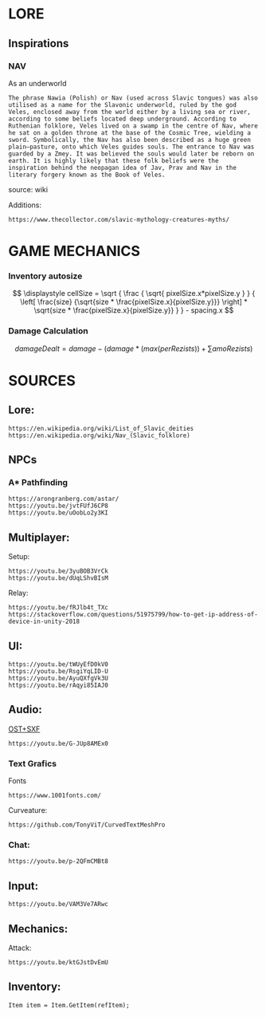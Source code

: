 # LORE
## Inspirations
### NAV
As an underworld
```
The phrase Nawia (Polish) or Nav (used across Slavic tongues) was also utilised as a name for the Slavonic underworld, ruled by the god Veles, enclosed away from the world either by a living sea or river, according to some beliefs located deep underground. According to Ruthenian folklore, Veles lived on a swamp in the centre of Nav, where he sat on a golden throne at the base of the Cosmic Tree, wielding a sword. Symbolically, the Nav has also been described as a huge green plain—pasture, onto which Veles guides souls. The entrance to Nav was guarded by a Zmey. It was believed the souls would later be reborn on earth. It is highly likely that these folk beliefs were the inspiration behind the neopagan idea of Jav, Prav and Nav in the literary forgery known as the Book of Veles.
```
source: wiki

Additions:
```
https://www.thecollector.com/slavic-mythology-creatures-myths/
```

# GAME MECHANICS

### Inventory autosize

$$
\displaystyle
cellSize =
\sqrt
{
    \frac
    {
        \sqrt{ pixelSize.x*pixelSize.y }
    }
    {
        \left[
            \frac{size}
            {\sqrt{size * \frac{pixelSize.x}{pixelSize.y}}}
        \right] *
        \sqrt{size * \frac{pixelSize.x}{pixelSize.y}}
    }
} - spacing.x
$$

### Damage Calculation

$$
\displaystyle
damageDealt = damage -
\left(
    damage * \left(max(perRezists)\right)
    +
    \sum_{}{amoRezists}
\right)
$$

# SOURCES
## Lore:
```
https://en.wikipedia.org/wiki/List_of_Slavic_deities
https://en.wikipedia.org/wiki/Nav_(Slavic_folklore)
```
## NPCs
### A* Pathfinding
```
https://arongranberg.com/astar/
https://youtu.be/jvtFUfJ6CP8
https://youtu.be/uOobLo2y3KI

```
## Multiplayer:
Setup:
```        
https://youtu.be/3yuBOB3VrCk
https://youtu.be/dUqLShvBIsM
```
Relay:
``` 
https://youtu.be/fRJlb4t_TXc
https://stackoverflow.com/questions/51975799/how-to-get-ip-address-of-device-in-unity-2018
```
## UI:
```
https://youtu.be/tWUyEfD0kV0
https://youtu.be/RsgiYqLID-U
https://youtu.be/AyuQXfgVk3U
https://youtu.be/rAqyi85IAJ0
```
## Audio:
[OST+SXF](./AUDIOSOURCES.md)
```
https://youtu.be/G-JUp8AMEx0
```
### Text Grafics
Fonts
```
https://www.1001fonts.com/
```
Curveature:
```
https://github.com/TonyViT/CurvedTextMeshPro
```
### Chat:
```
https://youtu.be/p-2QFmCMBt8
```
## Input:
```
https://youtu.be/VAM3Ve7ARwc
```
## Mechanics:
Attack:
```
https://youtu.be/ktGJstDvEmU
```
## Inventory:
```
Item item = Item.GetItem(refItem);
```